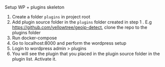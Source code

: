 Setup WP + plugins skeleton

1. Create a folder `plugins` in project root
2. Add plugin source folder in the `plugins` folder created in step 1 . E.g https://github.com/yellowtree/geoip-detect, clone the repo to the plugins folder
3. Run docker-compose
4. Go to localhost:8000 and perform the wordpress setup
5. Login to wordpress admin > plugins
6. You will see the plugin that you placed in the plugin source folder in the plugin list. Activate it.

